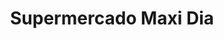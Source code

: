 ---
title: "Supermercado Maxi Dia"
url: /san-salvador-de-jujuy-jujuy/supermercado-maxi-dia/
shop: supermercado
---